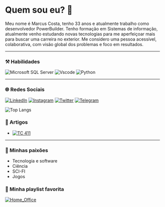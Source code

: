 # Quem sou eu? 👋

Meu nome é Marcus Costa, tenho 33 anos e atualmente trabalho como desenvolvedor PowerBuilder. Tenho formação em Sistemas de informação, atualmente venho estudando novas tecnologias para me aperfeiçoar mais para buscar uma carreira no exterior. Me considero uma pessoa acessível, colaborativa, com visão global dos problemas e foco em resultados.

---

### ⚒️ Habilidades

![Microsoft SQL Server](https://img.shields.io/badge/SQL_Server-ced6db?style=for-the-badge&logo=microsoftsqlserver&logoColor=cc2927)
![Vscode](https://img.shields.io/badge/Vscode-007ACC?style=for-the-badge&logo=visual-studio-code&logoColor=white)
![Python](https://img.shields.io/badge/python-3670A0?style=for-the-badge&logo=python&logoColor=ffdd54)

---

### 🌐 Redes Sociais

[![LinkedIn](https://img.shields.io/badge/LinkedIn-f8f8f8?style=for-the-badge&logo=linkedin&logoColor=0077b5)](https://www.linkedin.com/in/marcus-vinicius-039a35143/)
[![Instagram](https://img.shields.io/badge/Instagram-f8f8f8?style=for-the-badge&logo=instagram&logoColor=cc2927)](https://www.instagram.com/_costamarcus/)
[![Twitter](https://img.shields.io/badge/Twitter-f8f8f8?style=for-the-badge&logo=twitter)](https://twitter.com/marcuskta/)
[![Telegram](https://img.shields.io/badge/Telegram-f8f8f8?style=for-the-badge&logo=telegram)](https://t.me/marcuskta/)

![Top Langs](https://github-readme-stats.vercel.app/api/top-langs/?username=costamarcus&layout=compact&hide_title=1&card_width=600)

### 📙 Artigos

- [![TC 411](https://img.shields.io/badge/TC%20411-f8f8f8?style=for-the-badge)](https://www.abed.org.br/congresso2017/midiadesk/#:~:text=TC%20411%20%E2%80%93%C2%A0UTILIZA%C3%87%C3%83O%20DE%20JOGOS%20COMPUTADORIZADOS%20COMO%20APOIO%20A%20DISCIPLINAS%20DE%20CURSOS%20SUPERIORES%20DE%20COMPUTA%C3%87%C3%83O/)

---

### 🧡 Minhas paixões

- Tecnologia e software
- Ciência
- SCI-FI
- Jogos

### 🎵 Minha playlist favorita

 [![Home_Office](https://img.shields.io/badge/Home%20Office-000?style=for-the-badge&logo=spotify)](https://open.spotify.com/playlist/37i9dQZF1DXatxKKvXOpbl?si=7007bc0b159f4a1e)
